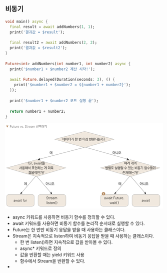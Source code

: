 
## 비동기
```Dart
void main() async {
  final result = await addNumbers(1, 1);
  print('결과값 = $result');
  
  final result2 = await addNumbers(2, 2);
  print('결과값 = $result2');
}

Future<int> addNumbers(int number1, int number2) async {
  print('$number1 + $number2 계산 시작!');

  await Future.delayed(Duration(seconds: 3), () {
    print('$number1 + $number2 = ${number1 + number2}');
  });
  
  print('$number1 + $number2 코드 실행 끝');
  
  return number1 + number2;
}
```


![Future vs Stream](../images/img_20231210143458.png)

- async 키워드를 사용하면 비동기 함수를 정의할 수 있다.
- await 키워드를 사용하면 비동기 함수를 논리적 순서대로 실행할 수 있다.
- Future는 한 번만 비동기 응답을 받을 때 사용하는 클래스이다.
- Stream은 지속적으로 listen하여 비동기 응답을 받을 때 사용하는 클래스이다.
	- 한 번 listen()하면 지속적으로 값을 받아볼 수 있다.
	- async* 키워드로 정의
	- 값을 반환할 때는 yield 키워드 사용
	- 함수에서 Stream을 반환할  수 있다.
- 
